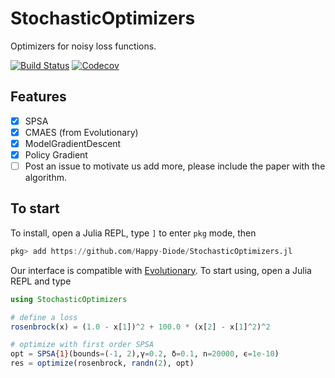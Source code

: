 # StochasticOptimizers

Optimizers for noisy loss functions.

[![Build Status](https://travis-ci.com/Happy-Diode/StochasticOptimizers.jl.svg?branch=master)](https://travis-ci.com/Happy-Diode/StochasticOptimizers.jl)
[![Codecov](https://codecov.io/gh/Happy-Diode/StochasticOptimizers.jl/branch/master/graph/badge.svg)](https://codecov.io/gh/Happy-Diode/StochasticOptimizers.jl)


## Features

* [x] SPSA
* [x] CMAES (from Evolutionary)
* [x] ModelGradientDescent
* [x] Policy Gradient
* [ ] Post an issue to motivate us add more, please include the paper with the algorithm.

## To start

To install, open a Julia REPL, type `]` to enter `pkg` mode, then
```julia pkg
pkg> add https://github.com/Happy-Diode/StochasticOptimizers.jl
```

Our interface is compatible with [Evolutionary](https://github.com/wildart/Evolutionary.jl).
To start using, open a Julia REPL and type

```julia
using StochasticOptimizers

# define a loss
rosenbrock(x) = (1.0 - x[1])^2 + 100.0 * (x[2] - x[1]^2)^2

# optimize with first order SPSA
opt = SPSA{1}(bounds=(-1, 2),γ=0.2, δ=0.1, n=20000, ϵ=1e-10)
res = optimize(rosenbrock, randn(2), opt)
```
